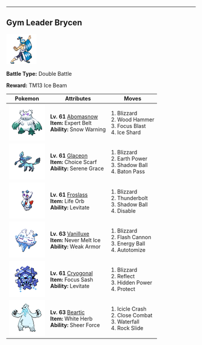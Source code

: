 ---

## Gym Leader Brycen

![Gym Leader Brycen](../../assets/important_trainers/brycen.png)

**Battle Type:** Double Battle

**Reward:** TM13 Ice Beam

| Pokemon | Attributes | Moves |
|:-------:|------------|-------|
| ![Abomasnow](../../assets/sprites/abomasnow/front.png) |**Lv. 61** [Abomasnow](../../pokemon/abomasnow.md/)<br>**Item:** Expert Belt<br>**Ability:** Snow Warning | 1. Blizzard<br>2. Wood Hammer<br>3. Focus Blast<br>4. Ice Shard |
| ![Glaceon](../../assets/sprites/glaceon/front.png) |**Lv. 61** [Glaceon](../../pokemon/glaceon.md/)<br>**Item:** Choice Scarf<br>**Ability:** Serene Grace | 1. Blizzard<br>2. Earth Power<br>3. Shadow Ball<br>4. Baton Pass |
| ![Froslass](../../assets/sprites/froslass/front.png) |**Lv. 61** [Froslass](../../pokemon/froslass.md/)<br>**Item:** Life Orb<br>**Ability:** Levitate | 1. Blizzard<br>2. Thunderbolt<br>3. Shadow Ball<br>4. Disable |
| ![Vanilluxe](../../assets/sprites/vanilluxe/front.png) |**Lv. 63** [Vanilluxe](../../pokemon/vanilluxe.md/)<br>**Item:** Never Melt Ice<br>**Ability:** Weak Armor | 1. Blizzard<br>2. Flash Cannon<br>3. Energy Ball<br>4. Autotomize |
| ![Cryogonal](../../assets/sprites/cryogonal/front.png) |**Lv. 61** [Cryogonal](../../pokemon/cryogonal.md/)<br>**Item:** Focus Sash<br>**Ability:** Levitate | 1. Blizzard<br>2. Reflect<br>3. Hidden Power<br>4. Protect |
| ![Beartic](../../assets/sprites/beartic/front.png) |**Lv. 63** [Beartic](../../pokemon/beartic.md/)<br>**Item:** White Herb<br>**Ability:** Sheer Force | 1. Icicle Crash<br>2. Close Combat<br>3. Waterfall<br>4. Rock Slide |

